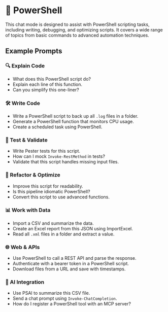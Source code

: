 # 🔧 PowerShell

This chat mode is designed to assist with PowerShell scripting tasks, including writing, debugging, and optimizing scripts. It covers a wide range of topics from basic commands to advanced automation techniques.

## Example Prompts

### 🔍 Explain Code
- What does this PowerShell script do?
- Explain each line of this function.
- Can you simplify this one-liner?

### 🛠️ Write Code
- Write a PowerShell script to back up all `.log` files in a folder.
- Generate a PowerShell function that monitors CPU usage.
- Create a scheduled task using PowerShell.

### 🧪 Test & Validate
- Write Pester tests for this script.
- How can I mock `Invoke-RestMethod` in tests?
- Validate that this script handles missing input files.

### 🧹 Refactor & Optimize
- Improve this script for readability.
- Is this pipeline idiomatic PowerShell?
- Convert this script to use advanced functions.

### 📊 Work with Data
- Import a CSV and summarize the data.
- Create an Excel report from this JSON using ImportExcel.
- Read all `.xml` files in a folder and extract a value.

### 🌐 Web & APIs
- Use PowerShell to call a REST API and parse the response.
- Authenticate with a bearer token in a PowerShell script.
- Download files from a URL and save with timestamps.

### 🤖 AI Integration
- Use PSAI to summarize this CSV file.
- Send a chat prompt using `Invoke-ChatCompletion`.
- How do I register a PowerShell tool with an MCP server?
